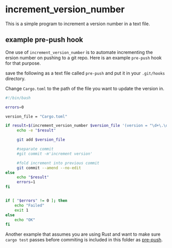 # increment_version_number

This is a simple program to increment a version number in a text file.

## example pre-push hook

One use of `increment_version_number` is to automate incrementing the ersion number on pushing to a git repo. Here is an example `pre-push` hook for that purpose. 

save the following as a text file called `pre-push` and put it in your `.git/hooks` directory.

Change `Cargo.toml` to the path of the file you want to update the version in.

```bash
#!/bin/bash

errors=0

version_file = "Cargo.toml"

if result=$(increment_version_number $version_file '(version = "\d+\.\d+\.)(\d+)' 2); then
	 echo -e "$result"

	 git add $version_file

	 #separate commit
	 #git commit -m'increment version'

	 #fold increment into previous commit
	 git commit --amend --no-edit
else
	 echo "$result"
	 errors=1
fi


if [ "$errors" != 0 ]; then
	echo "Failed"
	exit 1
else
	echo "OK"
fi

```

Another example that assumes you are using Rust and want to make sure `cargo test` passes before commiting is included in this folder as [pre-push](pre-push).
